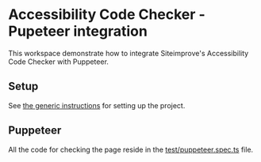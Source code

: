 # Accessibility Code Checker - Pupeteer integration

This workspace demonstrate how to integrate Siteimprove's Accessibility Code Checker with Puppeteer.

## Setup

See [the generic instructions](../README.md#setup) for setting up the project.

## Puppeteer

All the code for checking the page reside in the [test/puppeteer.spec.ts](./test/puppeteer.spec.ts) file.